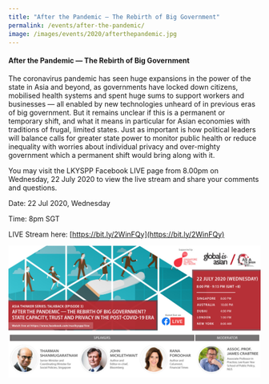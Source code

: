 ```yaml
---
title: "After the Pandemic — The Rebirth of Big Government"
permalink: /events/after-the-pandemic/
image: /images/events/2020/afterthepandemic.jpg
---
```


#### After the Pandemic — The Rebirth of Big Government
 
The coronavirus pandemic has seen huge expansions in the power of the state in Asia and beyond, as governments have locked down citizens, mobilised health systems and spent huge sums to support workers and businesses — all enabled by new technologies unheard of in previous eras of big government. But it remains unclear if this is a permanent or temporary shift, and what it means in particular for Asian economies with traditions of frugal, limited states. Just as important is how political leaders will balance calls for greater state power to monitor public health or reduce inequality with worries about individual privacy and over-mighty government which a permanent shift would bring along with it.

You may visit the LKYSPP Facebook LIVE page from 8.00pm on Wednesday, 22 July 2020 to view the live stream and share your comments and questions.

Date: 22 Jul 2020, Wednesday

Time: 8pm SGT  

LIVE Stream here: [https://bit.ly/2WinFQy](https://bit.ly/2WinFQy)  

![Image](/images/events/2020/afterthepandemic.jpg)
